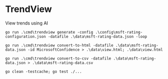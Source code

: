 # TrendView
View trends using AI

`go run .\cmd\trendview generate -config .\config\msft-rating-configuration.json -datafile .\data\msft-rating-data.json -loop`

`go run .\cmd\trendview convert-to-html -datafile .\data\msft-rating-data.json -id MicrosoftConfidence > .\data\view.html; .\data\view.html`

`go run .\cmd\trendview convert-to-csv -datafile .\data\msft-rating-data.json > .\data\msft-rating-data.csv`

`go clean -testcache; go test ./...`